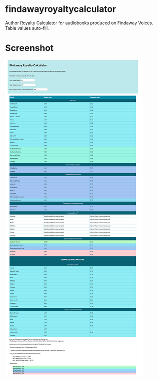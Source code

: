 # findawayroyaltycalculator

Author Royalty Calculator for audiobooks produced on Findaway Voices.
Table values auto-fill.

# Screenshot 

![screenshot](screenshot.png)
